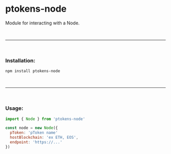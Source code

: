# ptokens-node

Module for interacting with a Node.

&nbsp;

***

&nbsp;

### Installation:

```
npm install ptokens-node
```

&nbsp;

***

&nbsp;

### Usage:

```js
import { Node } from 'ptokens-node'

const node = new Node({
  pToken: 'pToken name'
  hostBlockchain: 'ex ETH, EOS',
  endpoint: 'https://...'
})
```